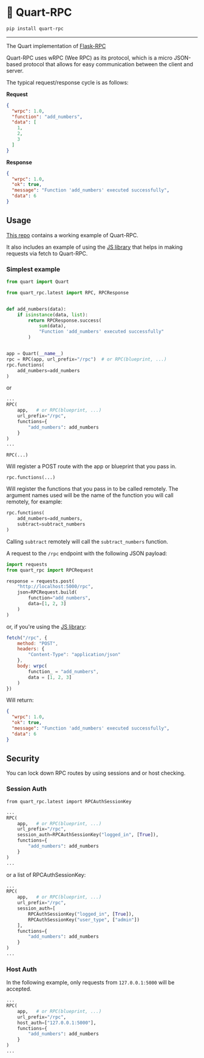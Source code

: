 # 📢 Quart-RPC

```bash
pip install quart-rpc
```

---

The Quart implementation of [Flask-RPC](https://github.com/CheeseCake87/flask-rpc)

Quart-RPC uses wRPC (Wee RPC) as its protocol, which is a
micro JSON-based protocol that allows for
easy communication between the client and server.

The typical request/response cycle is as follows:

**Request**

```json
{
  "wrpc": 1.0,
  "function": "add_numbers",
  "data": [
    1,
    2,
    3
  ]
}
```

**Response**

```json
{
  "wrpc": 1.0,
  "ok": true,
  "message": "Function 'add_numbers' executed successfully",
  "data": 6
}
```

## Usage

[This repo](https://github.com/CheeseCake87/quart-rpc) contains a working example of Quart-RPC.

It also includes an example of using the [JS library](https://github.com/CheeseCake87/wrpc-js) that helps
in making requests via fetch to Quart-RPC.

### Simplest example

```python
from quart import Quart

from quart_rpc.latest import RPC, RPCResponse


def add_numbers(data):
    if isinstance(data, list):
        return RPCResponse.success(
            sum(data),
            "Function 'add_numbers' executed successfully"
        )


app = Quart(__name__)
rpc = RPC(app, url_prefix="/rpc")  # or RPC(blueprint, ...)
rpc.functions(
    add_numbers=add_numbers
)
```

or 

```python
...
RPC(
    app,   # or RPC(blueprint, ...)
    url_prefix="/rpc", 
    functions={
        "add_numbers": add_numbers
    }
)
...
```

`RPC(...)`

Will register a POST route with the app or blueprint that you pass in.

`rpc.functions(...)`

Will register the functions that you pass in to be called remotely.
The argument names used will be the name of the function you will call remotely, for example:

```python
rpc.functions(
    add_numbers=add_numbers,
    subtract=subtract_numbers
)
```

Calling `subtract` remotely will call the `subtract_numbers` function.

A request to the `/rpc` endpoint with the following JSON payload:

```python
import requests
from quart_rpc import RPCRequest

response = requests.post(
    "http://localhost:5000/rpc",
    json=RPCRequest.build(
        function="add_numbers",
        data=[1, 2, 3]
    )
)
```

or, if you're using the [JS library](https://github.com/CheeseCake87/wrpc-js):

```js
fetch("/rpc", {
    method: "POST",
    headers: {
        "Content-Type": "application/json"
    },
    body: wrpc(
        function_ = "add_numbers",
        data = [1, 2, 3]
    )
})
```

Will return:

```json
{
  "wrpc": 1.0,
  "ok": true,
  "message": "Function 'add_numbers' executed successfully",
  "data": 6
}
```

## Security

You can lock down RPC routes by using sessions and or host checking.

### Session Auth

`from quart_rpc.latest import RPCAuthSessionKey`

```python
...
RPC(
    app,   # or RPC(blueprint, ...)
    url_prefix="/rpc", 
    session_auth=RPCAuthSessionKey("logged_in", [True]),
    functions={
        "add_numbers": add_numbers
    }
)
...
```
or a list of RPCAuthSessionKey:

```python
...
RPC(
    app,   # or RPC(blueprint, ...)
    url_prefix="/rpc", 
    session_auth=[
        RPCAuthSessionKey("logged_in", [True]),
        RPCAuthSessionKey("user_type", ["admin"])
    ],
    functions={
        "add_numbers": add_numbers
    }
)
...
```

### Host Auth

In the following example, only requests from `127.0.0.1:5000` will be accepted.

```python
...
RPC(
    app,   # or RPC(blueprint, ...)
    url_prefix="/rpc", 
    host_auth=["127.0.0.1:5000"],
    functions={
        "add_numbers": add_numbers
    }
)
...
```